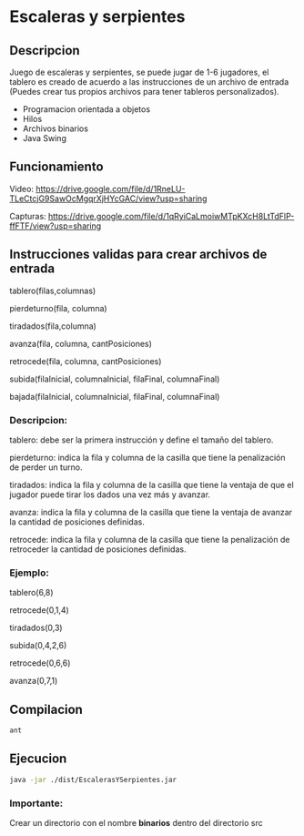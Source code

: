 # Escaleras y serpientes

## Descripcion
Juego de escaleras y serpientes, se puede jugar de 1-6 jugadores, el tablero es creado de acuerdo a las instrucciones de un archivo de entrada (Puedes crear tus propios archivos para tener tableros personalizados).

- Programacion orientada a objetos
- Hilos
- Archivos binarios
- Java Swing

## Funcionamiento 
Video: https://drive.google.com/file/d/1RneLU-TLeCtcjG9SawOcMgqrXjHYcGAC/view?usp=sharing

Capturas: https://drive.google.com/file/d/1qRyiCaLmoiwMTpKXcH8LtTdFlP-ffFTF/view?usp=sharing

## Instrucciones validas para crear archivos de entrada
tablero(filas,columnas)

pierdeturno(fila, columna)

tiradados(fila,columna)

avanza(fila, columna, cantPosiciones)

retrocede(fila, columna, cantPosiciones)

subida(filaInicial, columnaInicial, filaFinal, columnaFinal)

bajada(filaInicial, columnaInicial, filaFinal, columnaFinal)

### Descripcion:

tablero: debe ser la primera instrucción y define el tamaño del tablero.

pierdeturno: indica la fila y columna de la casilla que tiene la penalización de perder un turno.

tiradados: indica la fila y columna de la casilla que tiene la ventaja de que el jugador puede tirar los dados una vez más y avanzar.

avanza: indica la fila y columna de la casilla que tiene la ventaja de avanzar la cantidad de posiciones definidas.

retrocede: indica la fila y columna de la casilla que tiene la penalización de retroceder la cantidad de posiciones definidas.

### Ejemplo:
tablero(6,8)

retrocede(0,1,4)

tiradados(0,3)

subida(0,4,2,6)

retrocede(0,6,6)

avanza(0,7,1)

## Compilacion
```bash
ant
```
## Ejecucion
```bash
java -jar ./dist/EscalerasYSerpientes.jar
```
### Importante:
Crear un directorio con el nombre <b>binarios</b> dentro del directorio src
